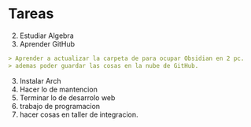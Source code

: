 # Tareas
2. Estudiar Algebra
3. Aprender GitHub 
```md 
> Aprender a actualizar la carpeta de para ocupar Obsidian en 2 pc.
> ademas poder guardar las cosas en la nube de GitHub.
 ```
3. Instalar Arch
4. Hacer lo de mantencion
5. Terminar lo de desarrolo web
6. trabajo de programacion
7. hacer cosas en taller de integracion.